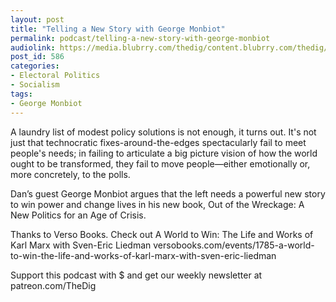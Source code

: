 ```yaml
---
layout: post
title: "Telling a New Story with George Monbiot"
permalink: podcast/telling-a-new-story-with-george-monbiot
audiolink: https://media.blubrry.com/thedig/content.blubrry.com/thedig/The_Dig_-_EP_114_-_Monbiot.mp3
post_id: 586
categories: 
- Electoral Politics
- Socialism
tags: 
- George Monbiot
---
```


A laundry list of modest policy solutions is not enough, it turns out. It's not just that technocratic fixes-around-the-edges spectacularly fail to meet people's needs; in failing to articulate a big picture vision of how the world ought to be transformed, they fail to move people—either emotionally or, more concretely, to the polls.

Dan’s guest George Monbiot argues that the left needs a powerful new story to win power and change lives in his new book, Out of the Wreckage: A New Politics for an Age of Crisis.

Thanks to Verso Books. Check out A World to Win: The Life and Works of Karl Marx with Sven-Eric Liedman versobooks.com/events/1785-a-world-to-win-the-life-and-works-of-karl-marx-with-sven-eric-liedman

Support this podcast with $ and get our weekly newsletter at patreon.com/TheDig